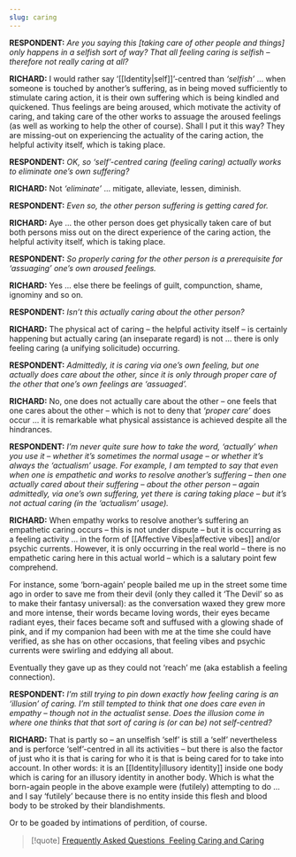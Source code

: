 ```yaml
---
slug: caring
---
```


**RESPONDENT:** _Are you saying this \[taking care of other people and things\] only happens in a selfish sort of way? That all feeling caring is selfish – therefore not really caring at all?_

**RICHARD:** I would rather say ‘[[Identity|self]]’-centred than _‘selfish’_ ... when someone is touched by another’s suffering, as in being moved sufficiently to stimulate caring action, it is their own suffering which is being kindled and quickened. Thus feelings are being aroused, which motivate the activity of caring, and taking care of the other works to assuage the aroused feelings (as well as working to help the other of course). Shall I put it this way? They are missing-out on experiencing the actuality of the caring action, the helpful activity itself, which is taking place.

**RESPONDENT:** _OK, so ‘self’-centred caring (feeling caring) actually works to eliminate one’s own suffering?_

**RICHARD:** Not _‘eliminate’_ ... mitigate, alleviate, lessen, diminish.

**RESPONDENT:** _Even so, the other person suffering is getting cared for._

**RICHARD:** Aye ... the other person does get physically taken care of but both persons miss out on the direct experience of the caring action, the helpful activity itself, which is taking place.

**RESPONDENT:** _So properly caring for the other person is a prerequisite for ‘assuaging’ one’s own aroused feelings._

**RICHARD:** Yes ... else there be feelings of guilt, compunction, shame, ignominy and so on.

**RESPONDENT:** _Isn’t this actually caring about the other person?_

**RICHARD:** The physical act of caring – the helpful activity itself – is certainly happening but actually caring (an inseparate regard) is not ... there is only feeling caring (a unifying solicitude) occurring.

**RESPONDENT:** _Admittedly, it is caring via one’s own feeling, but one actually does care about the other, since it is only through proper care of the other that one’s own feelings are ‘assuaged’._

**RICHARD:** No, one does not actually care about the other – one feels that one cares about the other – which is not to deny that _‘proper care’_ does occur ... it is remarkable what physical assistance is achieved despite all the hindrances.

**RESPONDENT:** _I’m never quite sure how to take the word, ‘actually’ when you use it – whether it’s sometimes the normal usage – or whether it’s always the ‘actualism’ usage. For example, I am tempted to say that even when one is empathetic and works to resolve another’s suffering – then one actually cared about their suffering – about the other person – again admittedly, via one’s own suffering, yet there is caring taking place – but it’s not actual caring (in the ‘actualism’ usage)._

**RICHARD:** When empathy works to resolve another’s suffering an empathetic caring occurs – this is not under dispute – but it is occurring as a feeling activity ... in the form of [[Affective Vibes|affective vibes]] and/or psychic currents. However, it is only occurring in the real world – there is no empathetic caring here in this actual world – which is a salutary point few comprehend.

For instance, some ‘born-again’ people bailed me up in the street some time ago in order to save me from their devil (only they called it ‘The Devil’ so as to make their fantasy universal): as the conversation waxed they grew more and more intense, their words became loving words, their eyes became radiant eyes, their faces became soft and suffused with a glowing shade of pink, and if my companion had been with me at the time she could have verified, as she has on other occasions, that feeling vibes and psychic currents were swirling and eddying all about.

Eventually they gave up as they could not ‘reach’ me (aka establish a feeling connection).

**RESPONDENT:** _I’m still trying to pin down exactly how feeling caring is an ‘illusion’ of caring. I’m still tempted to think that one does care even in empathy – though not in the actualist sense. Does the illusion come in where one thinks that that sort of caring is (or can be) not self-centred?_

**RICHARD:** That is partly so – an unselfish ‘self’ is still a ‘self’ nevertheless and is perforce ‘self’-centred in all its activities – but there is also the factor of just who it is that is caring for who it is that is being cared for to take into account. In other words: it is an [[Identity|illusory identity]] inside one body which is caring for an illusory identity in another body. Which is what the born-again people in the above example were (futilely) attempting to do ... and I say ‘futilely’ because there is no entity inside this flesh and blood body to be stroked by their blandishments.

Or to be goaded by intimations of perdition, of course.

> [!quote] [Frequently Asked Questions  Feeling Caring and Caring](http://www.actualfreedom.com.au/sundry/frequentquestions/FAQ15a.htm)